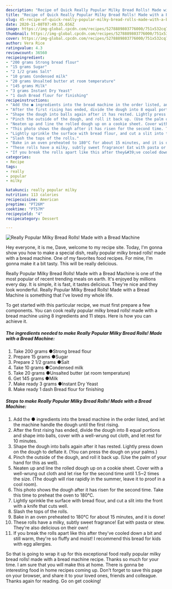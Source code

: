 ```yaml
---
description: "Recipe of Quick Really Popular Milky Bread Rolls! Made with a Bread Machine"
title: "Recipe of Quick Really Popular Milky Bread Rolls! Made with a Bread Machine"
slug: 45-recipe-of-quick-really-popular-milky-bread-rolls-made-with-a-bread-machine
date: 2020-11-08T07:49:35.656Z
image: https://img-global.cpcdn.com/recipes/5278889803776000/751x532cq70/really-popular-milky-bread-rolls-made-with-a-bread-machine-recipe-main-photo.jpg
thumbnail: https://img-global.cpcdn.com/recipes/5278889803776000/751x532cq70/really-popular-milky-bread-rolls-made-with-a-bread-machine-recipe-main-photo.jpg
cover: https://img-global.cpcdn.com/recipes/5278889803776000/751x532cq70/really-popular-milky-bread-rolls-made-with-a-bread-machine-recipe-main-photo.jpg
author: Vera Rice
ratingvalue: 4.3
reviewcount: 36560
recipeingredient:
- "200 grams Strong bread flour"
- "15 grams Sugar"
- "2 1/2 grams Salt"
- "10 grams Condensed milk"
- "20 grams Unsalted butter at room temperature"
- "145 grams Milk"
- "3 grams Instant Dry Yeast"
- "1 dash Bread flour for finishing"
recipeinstructions:
- "Add the ● ingredients into the bread machine in the order listed, and let the machine handle the dough until the first rising."
- "After the first rising has ended, divide the dough into 8 equal portions and shape into balls, cover with a well-wrung out cloth, and let rest for 10 minutes."
- "Shape the dough into balls again after it has rested. Lightly press down on the dough to deflate it. (You can press the dough on your palms.)"
- "Pinch the outside of the dough, and roll it back up. (Use the palm of your hand for this as well)."
- "Neaten up and line the rolled dough up on a cookie sheet. Cover with a well-wrung out cloth and let rise for the second time until 1.5~2 times the size. (The dough will rise rapidly in the summer, leave it to proof in a cool room)."
- "This photo shows the dough after it has risen for the second time. Take this time to preheat the oven to 180°C."
- "Lightly sprinkle the surface with bread flour, and cut a slit into the front with a knife that cuts well."
- "Slash the tops of the rolls."
- "Bake in an oven preheated to 180°C for about 15 minutes, and it is done!"
- "These rolls have a milky, subtly sweet fragrance! Eat with pasta or stew. They&#39;re also delicious on their own!"
- "If you break the rolls apart like this after they&#39;ve cooled down a bit and still warm, they&#39;re so fluffy and moist!  I recommend this bread for kids with egg allergies."
categories:
- Recipe
tags:
- really
- popular
- milky

katakunci: really popular milky 
nutrition: 113 calories
recipecuisine: American
preptime: "PT26M"
cooktime: "PT57M"
recipeyield: "4"
recipecategory: Dessert

---
```



![Really Popular Milky Bread Rolls! Made with a Bread Machine](https://img-global.cpcdn.com/recipes/5278889803776000/751x532cq70/really-popular-milky-bread-rolls-made-with-a-bread-machine-recipe-main-photo.jpg)

Hey everyone, it is me, Dave, welcome to my recipe site. Today, I'm gonna show you how to make a special dish, really popular milky bread rolls! made with a bread machine. One of my favorites food recipes. For mine, I'm gonna make it a bit tasty. This will be really delicious.

Really Popular Milky Bread Rolls! Made with a Bread Machine is one of the most popular of recent trending meals on earth. It's enjoyed by millions every day. It is simple, it is fast, it tastes delicious. They're nice and they look wonderful. Really Popular Milky Bread Rolls! Made with a Bread Machine is something that I've loved my whole life.




To get started with this particular recipe, we must first prepare a few components. You can cook really popular milky bread rolls! made with a bread machine using 8 ingredients and 11 steps. Here is how you can achieve it.

<!--inarticleads1-->

##### The ingredients needed to make Really Popular Milky Bread Rolls! Made with a Bread Machine:

1. Take 200 grams ●Strong bread flour
1. Prepare 15 grams ●Sugar
1. Prepare 2 1/2 grams ●Salt
1. Take 10 grams ●Condensed milk
1. Take 20 grams ●Unsalted butter (at room temperature)
1. Get 145 grams ●Milk
1. Make ready 3 grams ●Instant Dry Yeast
1. Make ready 1 dash Bread flour for finishing




<!--inarticleads2-->

##### Steps to make Really Popular Milky Bread Rolls! Made with a Bread Machine:

1. Add the ● ingredients into the bread machine in the order listed, and let the machine handle the dough until the first rising.
1. After the first rising has ended, divide the dough into 8 equal portions and shape into balls, cover with a well-wrung out cloth, and let rest for 10 minutes.
1. Shape the dough into balls again after it has rested. Lightly press down on the dough to deflate it. (You can press the dough on your palms.)
1. Pinch the outside of the dough, and roll it back up. (Use the palm of your hand for this as well).
1. Neaten up and line the rolled dough up on a cookie sheet. Cover with a well-wrung out cloth and let rise for the second time until 1.5~2 times the size. (The dough will rise rapidly in the summer, leave it to proof in a cool room).
1. This photo shows the dough after it has risen for the second time. Take this time to preheat the oven to 180°C.
1. Lightly sprinkle the surface with bread flour, and cut a slit into the front with a knife that cuts well.
1. Slash the tops of the rolls.
1. Bake in an oven preheated to 180°C for about 15 minutes, and it is done!
1. These rolls have a milky, subtly sweet fragrance! Eat with pasta or stew. They&#39;re also delicious on their own!
1. If you break the rolls apart like this after they&#39;ve cooled down a bit and still warm, they&#39;re so fluffy and moist!  I recommend this bread for kids with egg allergies.




So that is going to wrap it up for this exceptional food really popular milky bread rolls! made with a bread machine recipe. Thanks so much for your time. I am sure that you will make this at home. There is gonna be interesting food in home recipes coming up. Don't forget to save this page on your browser, and share it to your loved ones, friends and colleague. Thanks again for reading. Go on get cooking!
